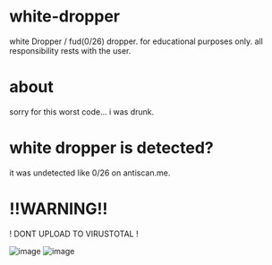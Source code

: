 # white-dropper
white Dropper / fud(0/26) dropper.
for educational purposes only.
all responsibility rests with the user.

# about
sorry for this worst code... i was drunk.

# white dropper is detected?
it was undetected like 0/26 on antiscan.me.

# !!WARNING!!
! DONT UPLOAD TO VIRUSTOTAL !

![image](https://github.com/walkpot/white-dropper/assets/139298949/c92eea17-5b4f-419f-99ca-13ddb03cd626)
![image](https://github.com/walkpot/white-dropper/assets/139298949/d5ffa3c2-5bd4-4fc6-a1ae-676447fa2aef)
